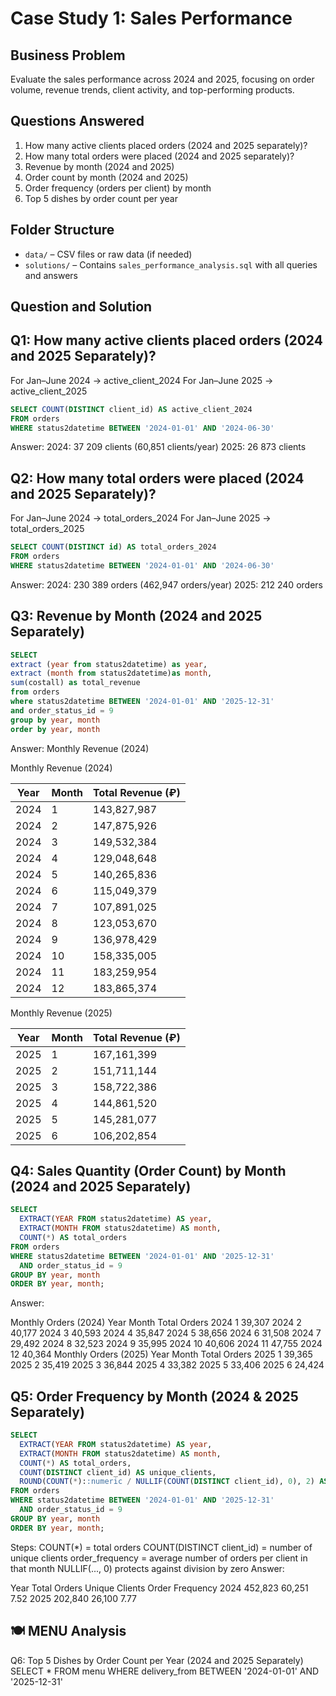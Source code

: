 # Case Study 1: Sales Performance

## Business Problem
Evaluate the sales performance across 2024 and 2025, focusing on order volume, revenue trends, client activity, and top-performing products.

## Questions Answered
1. How many active clients placed orders (2024 and 2025 separately)?
2. How many total orders were placed (2024 and 2025 separately)?
3. Revenue by month (2024 and 2025)
4. Order count by month (2024 and 2025)
5. Order frequency (orders per client) by month
6. Top 5 dishes by order count per year

## Folder Structure
- `data/` – CSV files or raw data (if needed)
- `solutions/` – Contains `sales_performance_analysis.sql` with all queries and answers


## Question and Solution

## Q1: How many active clients placed orders (2024 and 2025 Separately)?
For Jan–June 2024 → active_client_2024 For Jan–June 2025 → active_client_2025

```sql
SELECT COUNT(DISTINCT client_id) AS active_client_2024 
FROM orders
WHERE status2datetime BETWEEN '2024-01-01' AND '2024-06-30'
```

Answer: 2024: 37 209 clients (60,851 clients/year) 2025: 26 873 clients

## Q2: How many total orders were placed (2024 and 2025 Separately)?
For Jan–June 2024 → total_orders_2024 
For Jan–June 2025 → total_orders_2025

```sql
SELECT COUNT(DISTINCT id) AS total_orders_2024
FROM orders
WHERE status2datetime BETWEEN '2024-01-01' AND '2024-06-30'

```
Answer: 2024: 230 389 orders (462,947 orders/year) 2025: 212 240 orders

## Q3: Revenue by Month (2024 and 2025 Separately)

```sql
SELECT 
extract (year from status2datetime) as year,
extract (month from status2datetime)as month,
sum(costall) as total_revenue
from orders
where status2datetime BETWEEN '2024-01-01' AND '2025-12-31'
and order_status_id = 9
group by year, month
order by year, month
```

Answer: Monthly Revenue (2024)

Monthly Revenue (2024)

| Year | Month | Total Revenue (₽) |
|------|-------|--------------------|
| 2024 |   1   | 143,827,987        |
| 2024 |   2   | 147,875,926        |
| 2024 |   3   | 149,532,384        |
| 2024 |   4   | 129,048,648        |
| 2024 |   5   | 140,265,836        |
| 2024 |   6   | 115,049,379        |
| 2024 |   7   | 107,891,025        |
| 2024 |   8   | 123,053,670        |
| 2024 |   9   | 136,978,429        |
| 2024 |  10   | 158,335,005        |
| 2024 |  11   | 183,259,954        |
| 2024 |  12   | 183,865,374        |

Monthly Revenue (2025)

| Year | Month | Total Revenue (₽) |
|------|-------|--------------------|
| 2025 |   1   | 167,161,399        |
| 2025 |   2   | 151,711,144        |
| 2025 |   3   | 158,722,386        |
| 2025 |   4   | 144,861,520        |
| 2025 |   5   | 145,281,077        |
| 2025 |   6   | 106,202,854        |

## Q4: Sales Quantity (Order Count) by Month (2024 and 2025 Separately)

```sql
SELECT
  EXTRACT(YEAR FROM status2datetime) AS year,
  EXTRACT(MONTH FROM status2datetime) AS month,
  COUNT(*) AS total_orders
FROM orders
WHERE status2datetime BETWEEN '2024-01-01' AND '2025-12-31'
  AND order_status_id = 9
GROUP BY year, month
ORDER BY year, month;
```

Answer:


Monthly Orders (2024)
Year	Month	Total Orders
2024	1	39,307
2024	2	40,177
2024	3	40,593
2024	4	35,847
2024	5	38,656
2024	6	31,508
2024	7	29,492
2024	8	32,523
2024	9	35,995
2024	10	40,606
2024	11	47,755
2024	12	40,364
Monthly Orders (2025)
Year	Month	Total Orders
2025	1	39,365
2025	2	35,419
2025	3	36,844
2025	4	33,382
2025	5	33,406
2025	6	24,424

## Q5: Order Frequency by Month (2024 & 2025 Separately)

```sql
SELECT
  EXTRACT(YEAR FROM status2datetime) AS year,
  EXTRACT(MONTH FROM status2datetime) AS month,
  COUNT(*) AS total_orders,
  COUNT(DISTINCT client_id) AS unique_clients,
  ROUND(COUNT(*)::numeric / NULLIF(COUNT(DISTINCT client_id), 0), 2) AS order_frequency
FROM orders
WHERE status2datetime BETWEEN '2024-01-01' AND '2025-12-31'
  AND order_status_id = 9
GROUP BY year, month
ORDER BY year, month;
```

Steps:
COUNT(*) = total orders
COUNT(DISTINCT client_id) = number of unique clients
order_frequency = average number of orders per client in that month
NULLIF(..., 0) protects against division by zero
Answer:

Year	Total Orders	Unique Clients	Order Frequency
2024	452,823	60,251	7.52
2025	202,840	26,100	7.77

## 🍽️ MENU Analysis
Q6: Top 5 Dishes by Order Count per Year (2024 and 2025 Separately)
SELECT *
FROM menu
WHERE delivery_from BETWEEN '2024-01-01' AND '2025-12-31'
   
